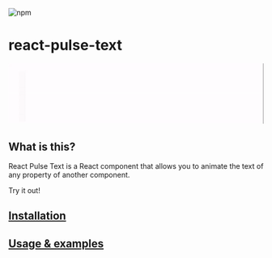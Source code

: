 ![npm](https://img.shields.io/npm/v/react-pulse-text)

# react-pulse-text

![Pulse Text](https://raw.githubusercontent.com/Kelsier90/React-Pulse-Text/master/src/logo.gif)

## What is this? 
React Pulse Text is a React component that allows you to animate the text of any property of another component.

Try it out!

## [Installation](https://kelsier90.github.io/React-Pulse-Text/#section-install)

## [Usage & examples](https://kelsier90.github.io/React-Pulse-Text/#pulsetext)
